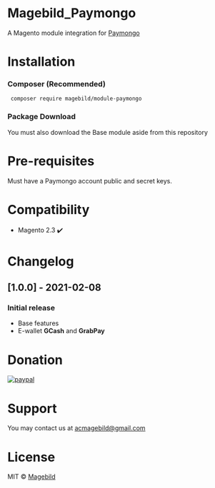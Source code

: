 # Magebild_Paymongo

A Magento module integration for [Paymongo](https://paymongo.com/)


# Installation

### Composer (Recommended)
` composer require magebild/module-paymongo`

### Package Download
 
You must also download the Base module aside from this repository

# Pre-requisites

Must have a Paymongo account public and secret keys.

# Compatibility

- Magento 2.3 :heavy_check_mark:

# Changelog

## [1.0.0] - 2021-02-08
### Initial release
- Base features
- E-wallet **GCash** and **GrabPay**

# Donation

[![paypal](https://www.paypalobjects.com/en_US/i/btn/btn_donateCC_LG.gif)](https://www.paypal.com/paypalme/acbild)

# Support

You may contact us at [acmagebild@gmail.com](mailto:acmagebild@gmail.com?cc=bildcampaigns@gmail.com)

# License

MIT © [Magebild](http://bildcampaigns.com/)
